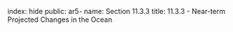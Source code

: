 index: hide
public: ar5-
name: Section 11.3.3
title: 11.3.3 - Near-term Projected Changes in the Ocean


